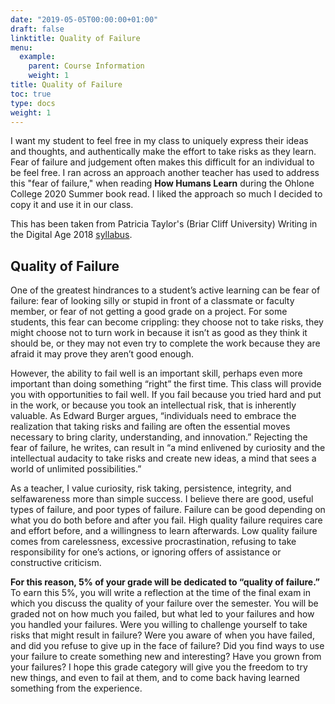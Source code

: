 ```yaml
---
date: "2019-05-05T00:00:00+01:00"
draft: false
linktitle: Quality of Failure
menu:
  example:
    parent: Course Information
    weight: 1
title: Quality of Failure
toc: true
type: docs
weight: 1
---
```

I want my student to feel free in my class to uniquely express their ideas and thoughts, and authentically make the effort to take risks as they learn. Fear of failure and judgement often makes this difficult for an individual to be feel free.  I ran across an approach another teacher has used to address this "fear of failure," when reading **How Humans Learn** during the Ohlone College 2020 Summer book read.  I liked the approach so much I decided to copy it and use it in our class.  

This has been taken from Patricia Taylor's (Briar Cliff University) Writing in the Digital Age 2018 [syllabus](http://www.patriciartaylor.com/syllabi.html). 

## Quality of Failure

One of the greatest hindrances to a student’s active learning can be fear of
failure: fear of looking silly or stupid in front of a classmate or faculty member,
or fear of not getting a good grade on a project. For some students, this fear
can become crippling: they choose not to take risks, they might choose not to
turn work in because it isn’t as good as they think it should be, or they may not
even try to complete the work because they are afraid it may prove they aren’t
good enough.

However, the ability to fail well is an important skill, perhaps even more
important than doing something “right” the first time. This class will provide
you with opportunities to fail well. If you fail because you tried hard and put
in the work, or because you took an intellectual risk, that is inherently
valuable. As Edward Burger argues, “individuals need to embrace the
realization that taking risks and failing are often the essential moves necessary
to bring clarity, understanding, and innovation.” Rejecting the fear of failure,
he writes, can result in “a mind enlivened by curiosity and the intellectual
audacity to take risks and create new ideas, a mind that sees a world of
unlimited possibilities.” 

As a teacher, I value curiosity, risk taking, persistence, integrity, and selfawareness more than simple success. I believe there are good, useful types of
failure, and poor types of failure. Failure can be good depending on what you
do both before and after you fail. High quality failure requires care and effort
before, and a willingness to learn afterwards. Low quality failure comes from
carelessness, excessive procrastination, refusing to take responsibility for
one’s actions, or ignoring offers of assistance or constructive criticism.

**For this reason, 5% of your grade will be dedicated to “quality of
failure.”** To earn this 5%, you will write a reflection at the time of the final
exam in which you discuss the quality of your failure over the semester. You
will be graded not on how much you failed, but what led to your failures and
how you handled your failures. Were you willing to challenge yourself to take
risks that might result in failure? Were you aware of when you have failed,
and did you refuse to give up in the face of failure? Did you find ways to use
your failure to create something new and interesting? Have you grown from
your failures? I hope this grade category will give you the freedom to try new
things, and even to fail at them, and to come back having learned something
from the experience. 



